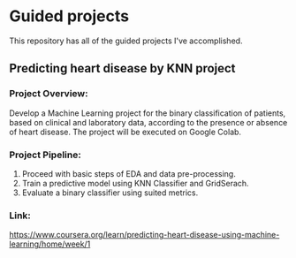 # Guided projects 
This repository has all of the guided projects I've accomplished.

## Predicting heart disease by KNN project 
### Project Overview:
Develop a Machine Learning project for the binary classification of patients, based on clinical and laboratory data, according to the presence or absence of heart disease. The project will be executed on Google Colab.
### Project Pipeline:
1. Proceed with basic steps of EDA and data pre-processing.
2. Train a predictive model using KNN Classifier and GridSerach.
3. Evaluate a binary classifier using suited metrics.
### Link:
https://www.coursera.org/learn/predicting-heart-disease-using-machine-learning/home/week/1

